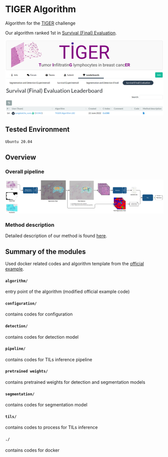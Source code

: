 # TIGER Algorithm

Algorithm for the [TIGER](https://tiger.grand-challenge.org/) challenge

Our algorithm ranked 1st in [Survival (Final) Evaluation](https://tiger.grand-challenge.org/evaluation/survival-final-evaluation/leaderboard/).

![leaderboard_screenshot](figure/leaderboard_screenshot.png)

## Tested Environment

`Ubuntu 20.04`

## Overview

### Overall pipeline

![pipeline](figure/pipeline.png)

### Method description

Detailed description of our method is found [here](figure/method_description.pdf).

## Summary of the modules

Used docker related codes and algorithm template from the [official example](https://github.com/DIAGNijmegen/pathology-tiger-algorithm-example).

#### `algorithm/`

entry point of the algorithm (modified official example code)


#### `configuration/`

contains codes for configuration

#### `detection/`

contains codes for detection model

#### `pipeline/`

contains codes for TILs inference pipeline

#### `pretrained weights/`

contains pretrained weights for detection and segmentation models

#### `segmentation/`

contains codes for segmentation model

#### `tils/`

contains codes to process for TILs inference

#### `./`

contains codes for docker
